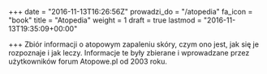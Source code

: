 +++
date = "2016-11-13T16:26:56Z"
prowadzi_do = "/atopedia"
fa_icon = "book"
title = "Atopedia"
weight = 1
draft = true
lastmod = "2016-11-13T19:35:09+00:00"

+++
Zbiór informacji o atopowym zapaleniu skóry, czym ono jest, jak się je
rozpoznaje i jak leczy. Informacje te były zbierane i wprowadzane przez
użytkowników forum Atopowe.pl od 2003 roku.

